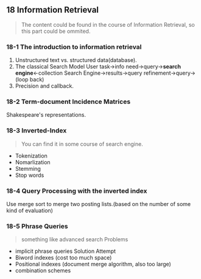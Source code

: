## 18 Information Retrieval
> The content could be found in the course of Information Retrieval, so this part could be ommited.

### 18-1 The introduction to information retrieval
1. Unstructured text vs. structured data(database).
2. The classical Search Model
	User task->info need->query->**search engine**<-collection
	Search Engine->results->query refinement->query->(loop back)
3. Precision and callback.
	
### 18-2 Term-document Incidence Matrices
Shakespeare's representations.

### 18-3 Inverted-Index
> You can find it in some course of search engine.
- Tokenization
- Nomarlization
- Stemming
- Stop words


### 18-4 Query Processing with the inverted index
 
 Use merge sort to merge two posting lists.(based on the number of some kind of evaluation)
 
### 18-5 Phrase Queries

> something like advanced search
 Problems
 - implicit phrase queries
 Solution Attempt
 - Biword indexes (cost too much space)
 - Positional indexes (document merge algorithm, also too large)
 - combination schemes
